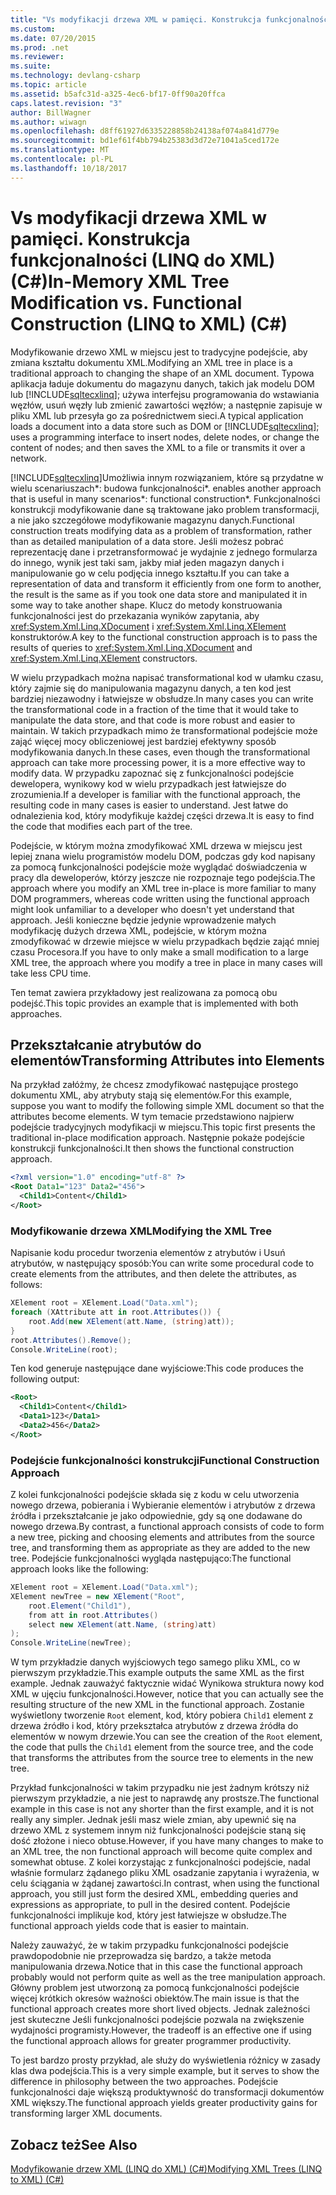 ```yaml
---
title: "Vs modyfikacji drzewa XML w pamięci. Konstrukcja funkcjonalności (LINQ do XML) (C#)"
ms.custom: 
ms.date: 07/20/2015
ms.prod: .net
ms.reviewer: 
ms.suite: 
ms.technology: devlang-csharp
ms.topic: article
ms.assetid: b5afc31d-a325-4ec6-bf17-0ff90a20ffca
caps.latest.revision: "3"
author: BillWagner
ms.author: wiwagn
ms.openlocfilehash: d8ff61927d6335228858b24138af074a841d779e
ms.sourcegitcommit: bd1ef61f4bb794b25383d3d72e71041a5ced172e
ms.translationtype: MT
ms.contentlocale: pl-PL
ms.lasthandoff: 10/18/2017
---
```

# <a name="in-memory-xml-tree-modification-vs-functional-construction-linq-to-xml-c"></a><span data-ttu-id="14115-102">Vs modyfikacji drzewa XML w pamięci. Konstrukcja funkcjonalności (LINQ do XML) (C#)</span><span class="sxs-lookup"><span data-stu-id="14115-102">In-Memory XML Tree Modification vs. Functional Construction (LINQ to XML) (C#)</span></span>
<span data-ttu-id="14115-103">Modyfikowanie drzewo XML w miejscu jest to tradycyjne podejście, aby zmiana kształtu dokumentu XML.</span><span class="sxs-lookup"><span data-stu-id="14115-103">Modifying an XML tree in place is a traditional approach to changing the shape of an XML document.</span></span> <span data-ttu-id="14115-104">Typowa aplikacja ładuje dokumentu do magazynu danych, takich jak modelu DOM lub [!INCLUDE[sqltecxlinq](~/includes/sqltecxlinq-md.md)]; używa interfejsu programowania do wstawiania węzłów, usuń węzły lub zmienić zawartości węzłów; a następnie zapisuje w pliku XML lub przesyła go za pośrednictwem sieci.</span><span class="sxs-lookup"><span data-stu-id="14115-104">A typical application loads a document into a data store such as DOM or [!INCLUDE[sqltecxlinq](~/includes/sqltecxlinq-md.md)]; uses a programming interface to insert nodes, delete nodes, or change the content of nodes; and then saves the XML to a file or transmits it over a network.</span></span>  
  
 [!INCLUDE[sqltecxlinq](~/includes/sqltecxlinq-md.md)]<span data-ttu-id="14115-105">Umożliwia innym rozwiązaniem, które są przydatne w wielu scenariuszach*: budowa funkcjonalności*.</span><span class="sxs-lookup"><span data-stu-id="14115-105"> enables another approach that is useful in many scenarios*: functional construction*.</span></span> <span data-ttu-id="14115-106">Funkcjonalności konstrukcji modyfikowanie dane są traktowane jako problem transformacji, a nie jako szczegółowe modyfikowanie magazynu danych.</span><span class="sxs-lookup"><span data-stu-id="14115-106">Functional construction treats modifying data as a problem of transformation, rather than as detailed manipulation of a data store.</span></span> <span data-ttu-id="14115-107">Jeśli możesz pobrać reprezentację dane i przetransformować je wydajnie z jednego formularza do innego, wynik jest taki sam, jakby miał jeden magazyn danych i manipulowanie go w celu podjęcia innego kształtu.</span><span class="sxs-lookup"><span data-stu-id="14115-107">If you can take a representation of data and transform it efficiently from one form to another, the result is the same as if you took one data store and manipulated it in some way to take another shape.</span></span> <span data-ttu-id="14115-108">Klucz do metody konstruowania funkcjonalności jest do przekazania wyników zapytania, aby <xref:System.Xml.Linq.XDocument> i <xref:System.Xml.Linq.XElement> konstruktorów.</span><span class="sxs-lookup"><span data-stu-id="14115-108">A key to the functional construction approach is to pass the results of queries to <xref:System.Xml.Linq.XDocument> and <xref:System.Xml.Linq.XElement> constructors.</span></span>  
  
 <span data-ttu-id="14115-109">W wielu przypadkach można napisać transformational kod w ułamku czasu, który zajmie się do manipulowania magazynu danych, a ten kod jest bardziej niezawodny i łatwiejsze w obsłudze.</span><span class="sxs-lookup"><span data-stu-id="14115-109">In many cases you can write the transformational code in a fraction of the time that it would take to manipulate the data store, and that code is more robust and easier to maintain.</span></span> <span data-ttu-id="14115-110">W takich przypadkach mimo że transformational podejście może zająć więcej mocy obliczeniowej jest bardziej efektywny sposób modyfikowania danych.</span><span class="sxs-lookup"><span data-stu-id="14115-110">In these cases, even though the transformational approach can take more processing power, it is a more effective way to modify data.</span></span> <span data-ttu-id="14115-111">W przypadku zapoznać się z funkcjonalności podejście dewelopera, wynikowy kod w wielu przypadkach jest łatwiejsze do zrozumienia.</span><span class="sxs-lookup"><span data-stu-id="14115-111">If a developer is familiar with the functional approach, the resulting code in many cases is easier to understand.</span></span> <span data-ttu-id="14115-112">Jest łatwe do odnalezienia kod, który modyfikuje każdej części drzewa.</span><span class="sxs-lookup"><span data-stu-id="14115-112">It is easy to find the code that modifies each part of the tree.</span></span>  
  
 <span data-ttu-id="14115-113">Podejście, w którym można zmodyfikować XML drzewa w miejscu jest lepiej znana wielu programistów modelu DOM, podczas gdy kod napisany za pomocą funkcjonalności podejście może wyglądać doświadczenia w pracy dla deweloperów, którzy jeszcze nie rozpoznaje tego podejścia.</span><span class="sxs-lookup"><span data-stu-id="14115-113">The approach where you modify an XML tree in-place is more familiar to many DOM programmers, whereas code written using the functional approach might look unfamiliar to a developer who doesn't yet understand that approach.</span></span> <span data-ttu-id="14115-114">Jeśli konieczne będzie jedynie wprowadzenie małych modyfikację dużych drzewa XML, podejście, w którym można zmodyfikować w drzewie miejsce w wielu przypadkach będzie zająć mniej czasu Procesora.</span><span class="sxs-lookup"><span data-stu-id="14115-114">If you have to only make a small modification to a large XML tree, the approach where you modify a tree in place in many cases will take less CPU time.</span></span>  
  
 <span data-ttu-id="14115-115">Ten temat zawiera przykładowy jest realizowana za pomocą obu podejść.</span><span class="sxs-lookup"><span data-stu-id="14115-115">This topic provides an example that is implemented with both approaches.</span></span>  
  
## <a name="transforming-attributes-into-elements"></a><span data-ttu-id="14115-116">Przekształcanie atrybutów do elementów</span><span class="sxs-lookup"><span data-stu-id="14115-116">Transforming Attributes into Elements</span></span>  
 <span data-ttu-id="14115-117">Na przykład załóżmy, że chcesz zmodyfikować następujące prostego dokumentu XML, aby atrybuty stają się elementów.</span><span class="sxs-lookup"><span data-stu-id="14115-117">For this example, suppose you want to modify the following simple XML document so that the attributes become elements.</span></span> <span data-ttu-id="14115-118">W tym temacie przedstawiono najpierw podejście tradycyjnych modyfikacji w miejscu.</span><span class="sxs-lookup"><span data-stu-id="14115-118">This topic first presents the traditional in-place modification approach.</span></span> <span data-ttu-id="14115-119">Następnie pokaże podejście konstrukcji funkcjonalności.</span><span class="sxs-lookup"><span data-stu-id="14115-119">It then shows the functional construction approach.</span></span>  
  
```xml  
<?xml version="1.0" encoding="utf-8" ?>  
<Root Data1="123" Data2="456">  
  <Child1>Content</Child1>  
</Root>  
```  
  
### <a name="modifying-the-xml-tree"></a><span data-ttu-id="14115-120">Modyfikowanie drzewa XML</span><span class="sxs-lookup"><span data-stu-id="14115-120">Modifying the XML Tree</span></span>  
 <span data-ttu-id="14115-121">Napisanie kodu procedur tworzenia elementów z atrybutów i Usuń atrybutów, w następujący sposób:</span><span class="sxs-lookup"><span data-stu-id="14115-121">You can write some procedural code to create elements from the attributes, and then delete the attributes, as follows:</span></span>  
  
```csharp  
XElement root = XElement.Load("Data.xml");  
foreach (XAttribute att in root.Attributes()) {  
    root.Add(new XElement(att.Name, (string)att));  
}  
root.Attributes().Remove();  
Console.WriteLine(root);  
```  
  
 <span data-ttu-id="14115-122">Ten kod generuje następujące dane wyjściowe:</span><span class="sxs-lookup"><span data-stu-id="14115-122">This code produces the following output:</span></span>  
  
```xml  
<Root>  
  <Child1>Content</Child1>  
  <Data1>123</Data1>  
  <Data2>456</Data2>  
</Root>  
```  
  
### <a name="functional-construction-approach"></a><span data-ttu-id="14115-123">Podejście funkcjonalności konstrukcji</span><span class="sxs-lookup"><span data-stu-id="14115-123">Functional Construction Approach</span></span>  
 <span data-ttu-id="14115-124">Z kolei funkcjonalności podejście składa się z kodu w celu utworzenia nowego drzewa, pobierania i Wybieranie elementów i atrybutów z drzewa źródła i przekształcanie je jako odpowiednie, gdy są one dodawane do nowego drzewa.</span><span class="sxs-lookup"><span data-stu-id="14115-124">By contrast, a functional approach consists of code to form a new tree, picking and choosing elements and attributes from the source tree, and transforming them as appropriate as they are added to the new tree.</span></span> <span data-ttu-id="14115-125">Podejście funkcjonalności wygląda następująco:</span><span class="sxs-lookup"><span data-stu-id="14115-125">The functional approach looks like the following:</span></span>  
  
```csharp  
XElement root = XElement.Load("Data.xml");  
XElement newTree = new XElement("Root",  
    root.Element("Child1"),  
    from att in root.Attributes()  
    select new XElement(att.Name, (string)att)  
);  
Console.WriteLine(newTree);  
```  
  
 <span data-ttu-id="14115-126">W tym przykładzie danych wyjściowych tego samego pliku XML, co w pierwszym przykładzie.</span><span class="sxs-lookup"><span data-stu-id="14115-126">This example outputs the same XML as the first example.</span></span> <span data-ttu-id="14115-127">Jednak zauważyć faktycznie widać Wynikowa struktura nowy kod XML w ujęciu funkcjonalności.</span><span class="sxs-lookup"><span data-stu-id="14115-127">However, notice that you can actually see the resulting structure of the new XML in the functional approach.</span></span> <span data-ttu-id="14115-128">Zostanie wyświetlony tworzenie `Root` element, kod, który pobiera `Child1` element z drzewa źródło i kod, który przekształca atrybutów z drzewa źródła do elementów w nowym drzewie.</span><span class="sxs-lookup"><span data-stu-id="14115-128">You can see the creation of the `Root` element, the code that pulls the `Child1` element from the source tree, and the code that transforms the attributes from the source tree to elements in the new tree.</span></span>  
  
 <span data-ttu-id="14115-129">Przykład funkcjonalności w takim przypadku nie jest żadnym krótszy niż pierwszym przykładzie, a nie jest to naprawdę any prostsze.</span><span class="sxs-lookup"><span data-stu-id="14115-129">The functional example in this case is not any shorter than the first example, and it is not really any simpler.</span></span> <span data-ttu-id="14115-130">Jednak jeśli masz wiele zmian, aby upewnić się na drzewo XML z systemem innym niż funkcjonalności podejście staną się dość złożone i nieco obtuse.</span><span class="sxs-lookup"><span data-stu-id="14115-130">However, if you have many changes to make to an XML tree, the non functional approach will become quite complex and somewhat obtuse.</span></span> <span data-ttu-id="14115-131">Z kolei korzystając z funkcjonalności podejście, nadal właśnie formularz żądanego pliku XML osadzanie zapytania i wyrażenia, w celu ściągania w żądanej zawartości.</span><span class="sxs-lookup"><span data-stu-id="14115-131">In contrast, when using the functional approach, you still just form the desired XML, embedding queries and expressions as appropriate, to pull in the desired content.</span></span> <span data-ttu-id="14115-132">Podejście funkcjonalności implikuje kod, który jest łatwiejsze w obsłudze.</span><span class="sxs-lookup"><span data-stu-id="14115-132">The functional approach yields code that is easier to maintain.</span></span>  
  
 <span data-ttu-id="14115-133">Należy zauważyć, że w takim przypadku funkcjonalności podejście prawdopodobnie nie przeprowadza się bardzo, a także metoda manipulowania drzewa.</span><span class="sxs-lookup"><span data-stu-id="14115-133">Notice that in this case the functional approach probably would not perform quite as well as the tree manipulation approach.</span></span> <span data-ttu-id="14115-134">Główny problem jest utworzoną za pomocą funkcjonalności podejście więcej krótkich okresów ważności obiektów.</span><span class="sxs-lookup"><span data-stu-id="14115-134">The main issue is that the functional approach creates more short lived objects.</span></span> <span data-ttu-id="14115-135">Jednak zależności jest skuteczne Jeśli funkcjonalności podejście pozwala na zwiększenie wydajności programisty.</span><span class="sxs-lookup"><span data-stu-id="14115-135">However, the tradeoff is an effective one if using the functional approach allows for greater programmer productivity.</span></span>  
  
 <span data-ttu-id="14115-136">To jest bardzo prosty przykład, ale służy do wyświetlenia różnicy w zasady klas dwa podejścia.</span><span class="sxs-lookup"><span data-stu-id="14115-136">This is a very simple example, but it serves to show the difference in philosophy between the two approaches.</span></span> <span data-ttu-id="14115-137">Podejście funkcjonalności daje większą produktywność do transformacji dokumentów XML większy.</span><span class="sxs-lookup"><span data-stu-id="14115-137">The functional approach yields greater productivity gains for transforming larger XML documents.</span></span>  
  
## <a name="see-also"></a><span data-ttu-id="14115-138">Zobacz też</span><span class="sxs-lookup"><span data-stu-id="14115-138">See Also</span></span>  
 [<span data-ttu-id="14115-139">Modyfikowanie drzew XML (LINQ do XML) (C#)</span><span class="sxs-lookup"><span data-stu-id="14115-139">Modifying XML Trees (LINQ to XML) (C#)</span></span>](../../../../csharp/programming-guide/concepts/linq/modifying-xml-trees-linq-to-xml.md)
